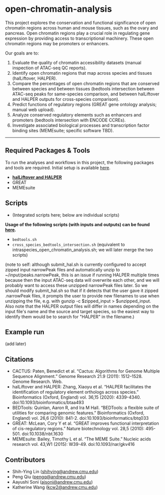 # open-chromatin-analysis

This project explores the conservation and functional significance of open chromatin regions across human and mouse tissues, such as the ovary and pancreas. Open chromatin regions play a crucial role in regulating gene expression by providing access to transcriptional machinery. These open chromatin regions may be promoters or enhancers. 

Our goals are to:  
1. Evaluate the quality of chromatin accessibility datasets (manual inspection of ATAC-seq QC reports).
2. Identify open chromatin regions that map across species and tissues (halLiftover, HALPER).
3. Compare the percentages of open chromatin regions that are conserved between species and between tissues (bedtools intersection between ATAC-seq peaks for same-species comparison, and between halLiftover and HALPER outputs for cross-species comparison).
4. Predict functions of regulatory regions (GREAT gene ontology analysis; manual web upload).
5. Analyze conserved regulatory elements such as enhancers and promoters (bedtools intersection with ENCODE CCREs).
6. Investigate associated biological processes and transcription factor binding sites (MEMEsuite; specific software TBD).

---

## Required Packages & Tools
To run the analyses and workflows in this project, the following packages and tools are required. Initial setup is available [here](setup/README.md). 

- **[halLiftover and HALPER](https://github.com/pfenninglab/halLiftover-postprocessing.git)**
- GREAT
- MEMEsuite

## Scripts
- (Integrated scripts here; below are individual scripts)

**Usage of the following scripts (with inputs and outputs) can be found [here](setup/SCRIPTS.md).**
- `bedtools.sh`
- `cross_species_bedtools_intersection.sh` (equivalent to intraspecies_open_chromatin_analysis.sh; we will later merge the two scripts)

(note to self: although submit_hal.sh is currently configured to accept zipped input narrowPeak files and automatically unzip to ~/input/peaks.narrowPeak, this is an issue if running HALPER multiple times because then the input ATAC-seq data will overwrite each other, and we will probably want to access these unzipped narrowPeak files later. So we should modify submit_hal.sh so that if it detects that the user gave it zipped .narrowPeak files, it prompts the user to provide new filenames to use when unzipping the file, e.g. with gunzip -c $zipped_input > $unzipped_input. Also note that the HALPER output files will differ in names depending on the input file's name and the source and target species, so the easiest way to identify them would be to search for "HALPER" in the filename.)

## Example run
(add later)

## Citations
* CACTUS: Paten, Benedict et al. “Cactus: Algorithms for Genome Multiple Sequence Alignment.” Genome Research 21.9 (2011): 1512–1528. Genome Research. Web.
* halLiftover and HALPER: Zhang, Xiaoyu et al. “HALPER facilitates the identification of regulatory element orthologs across species.” Bioinformatics (Oxford, England) vol. 36,15 (2020): 4339-4340. doi:10.1093/bioinformatics/btaa493
* BEDTools: Quinlan, Aaron R, and Ira M Hall. “BEDTools: a flexible suite of utilities for comparing genomic features.” Bioinformatics (Oxford, England) vol. 26,6 (2010): 841-2. doi:10.1093/bioinformatics/btq033
* GREAT: McLean, Cory Y et al. “GREAT improves functional interpretation of cis-regulatory regions.” Nature biotechnology vol. 28,5 (2010): 495-501. doi:10.1038/nbt.1630
* MEMEsuite: Bailey, Timothy L et al. “The MEME Suite.” Nucleic acids research vol. 43,W1 (2015): W39-49. doi:10.1093/nar/gkv416

## Contributors
* Shih-Ying Lin (shihying@andrew.cmu.edu)
* Peng Qiu (pengq@andrew.cmu.edu)
* Aayushi Soni (ajsoni@andrew.cmu.edu)
* Katherine Wang (kcw2@andrew.cmu.edu)

